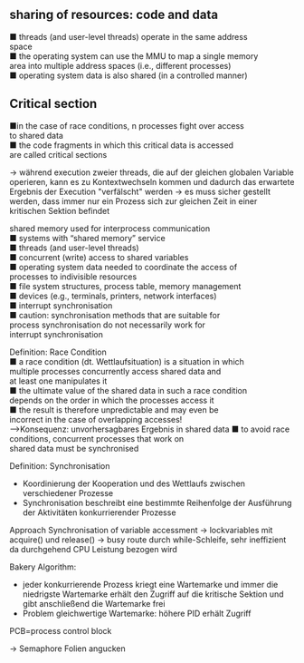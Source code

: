 ## sharing of resources: code and data  
■ threads (and user-level threads) operate in the same address  
space  
■ the operating system can use the MMU to map a single memory  
area into multiple address spaces (i.e., different processes)  
■ operating system data is also shared (in a controlled manner)

## Critical section
■in the case of race conditions, n processes fight over access  
to shared data  
■ the code fragments in which this critical data is accessed  
are called critical sections

-> während execution zweier threads, die auf der gleichen globalen Variable operieren, kann es zu Kontextwechseln kommen und dadurch das erwartete Ergebnis der Execution "verfälscht" werden
-> es muss sicher gestellt werden, dass immer nur ein Prozess sich zur gleichen Zeit in einer kritischen Sektion befindet

shared memory used for interprocess communication  
■ systems with “shared memory” service  
■ threads (and user-level threads)  
■ concurrent (write) access to shared variables  
■ operating system data needed to coordinate the access of  
processes to indivisible resources  
■ file system structures, process table, memory management  
■ devices (e.g., terminals, printers, network interfaces)  
■ interrupt synchronisation  
■ caution: synchronisation methods that are suitable for  
process synchronisation do not necessarily work for  
interrupt synchronisation

Definition: Race Condition  
■ a race condition (dt. Wettlaufsituation) is a situation in which  
multiple processes concurrently access shared data and  
at least one manipulates it  
■ the ultimate value of the shared data in such a race condition  
depends on the order in which the processes access it  
■ the result is therefore unpredictable and may even be  
incorrect in the case of overlapping accesses!  
-->Konsequenz: unvorhersagbares Ergebnis in shared data
■ to avoid race conditions, concurrent processes that work on  
shared data must be synchronised

Definition: Synchronisation
- Koordinierung der Kooperation und des Wettlaufs zwischen verschiedener Prozesse
- Synchronisation beschreibt eine bestimmte Reihenfolge der Ausführung der Aktivitäten konkurrierender Prozesse

Approach Synchronisation of variable accessment
-> lockvariables mit acquire() und release()
-> busy route durch while-Schleife, sehr ineffizient da durchgehend CPU Leistung bezogen wird


Bakery Algorithm: 
- jeder konkurrierende Prozess kriegt eine Wartemarke und immer die niedrigste Wartemarke erhält den Zugriff auf die kritische Sektion und gibt anschließend die Wartemarke frei
- Problem gleichwertige Wartemarke: höhere PID erhält Zugriff


PCB=process control block

-> Semaphore Folien angucken